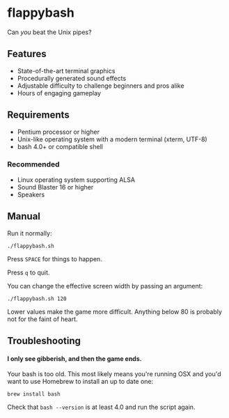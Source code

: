 # flappybash

Can _you_ beat the Unix pipes?

## Features

* State-of-the-art terminal graphics
* Procedurally generated sound effects
* Adjustable difficulty to challenge beginners and pros alike
* Hours of engaging gameplay

## Requirements

* Pentium processor or higher
* Unix-like operating system with a modern terminal (xterm, UTF-8)
* bash 4.0+ or compatible shell

### Recommended

* Linux operating system supporting ALSA
* Sound Blaster 16 or higher
* Speakers

## Manual

Run it normally:

    ./flappybash.sh

Press `SPACE` for things to happen.

Press `q` to quit.

You can change the effective screen width by passing an argument:

    ./flappybash.sh 120

Lower values make the game more difficult. Anything below 80 is probably not for the faint of heart.

## Troubleshooting

#### I only see gibberish, and then the game ends.

Your bash is too old. This most likely means you're running OSX
and you'd want to use Homebrew to install an up to date one:

    brew install bash

Check that `bash --version` is at least 4.0 and run the script again.
